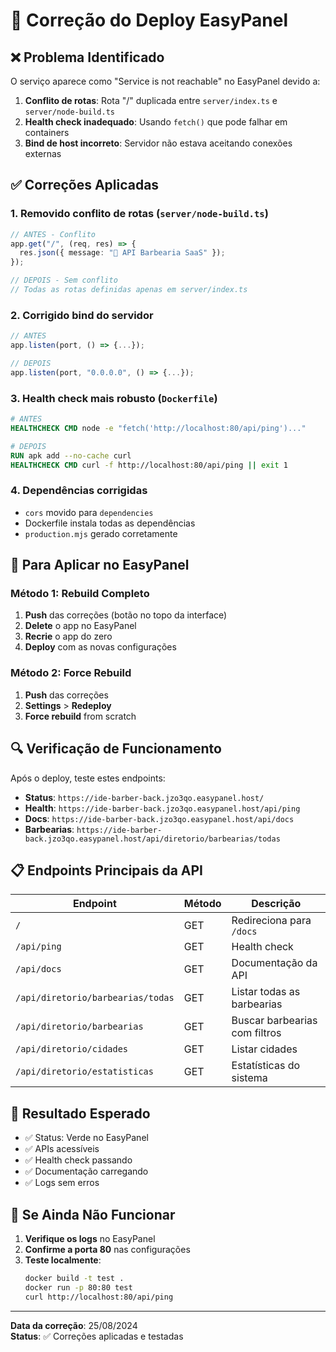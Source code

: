 # 🔧 Correção do Deploy EasyPanel

## ❌ Problema Identificado

O serviço aparece como "Service is not reachable" no EasyPanel devido a:

1. **Conflito de rotas**: Rota "/" duplicada entre `server/index.ts` e `server/node-build.ts`
2. **Health check inadequado**: Usando `fetch()` que pode falhar em containers
3. **Bind de host incorreto**: Servidor não estava aceitando conexões externas

## ✅ Correções Aplicadas

### 1. **Removido conflito de rotas** (`server/node-build.ts`)

```typescript
// ANTES - Conflito
app.get("/", (req, res) => {
  res.json({ message: "🚀 API Barbearia SaaS" });
});

// DEPOIS - Sem conflito
// Todas as rotas definidas apenas em server/index.ts
```

### 2. **Corrigido bind do servidor**

```typescript
// ANTES
app.listen(port, () => {...});

// DEPOIS
app.listen(port, "0.0.0.0", () => {...});
```

### 3. **Health check mais robusto** (`Dockerfile`)

```dockerfile
# ANTES
HEALTHCHECK CMD node -e "fetch('http://localhost:80/api/ping')..."

# DEPOIS
RUN apk add --no-cache curl
HEALTHCHECK CMD curl -f http://localhost:80/api/ping || exit 1
```

### 4. **Dependências corrigidas**

- `cors` movido para `dependencies`
- Dockerfile instala todas as dependências
- `production.mjs` gerado corretamente

## 🚀 Para Aplicar no EasyPanel

### Método 1: Rebuild Completo

1. **Push** das correções (botão no topo da interface)
2. **Delete** o app no EasyPanel
3. **Recrie** o app do zero
4. **Deploy** com as novas configurações

### Método 2: Force Rebuild

1. **Push** das correções
2. **Settings** > **Redeploy**
3. **Force rebuild** from scratch

## 🔍 Verificação de Funcionamento

Após o deploy, teste estes endpoints:

- **Status**: `https://ide-barber-back.jzo3qo.easypanel.host/`
- **Health**: `https://ide-barber-back.jzo3qo.easypanel.host/api/ping`
- **Docs**: `https://ide-barber-back.jzo3qo.easypanel.host/api/docs`
- **Barbearias**: `https://ide-barber-back.jzo3qo.easypanel.host/api/diretorio/barbearias/todas`

## 📋 Endpoints Principais da API

| Endpoint                          | Método | Descrição                     |
| --------------------------------- | ------ | ----------------------------- |
| `/`                               | GET    | Redireciona para `/docs`      |
| `/api/ping`                       | GET    | Health check                  |
| `/api/docs`                       | GET    | Documentação da API           |
| `/api/diretorio/barbearias/todas` | GET    | Listar todas as barbearias    |
| `/api/diretorio/barbearias`       | GET    | Buscar barbearias com filtros |
| `/api/diretorio/cidades`          | GET    | Listar cidades                |
| `/api/diretorio/estatisticas`     | GET    | Estatísticas do sistema       |

## 🎯 Resultado Esperado

- ✅ Status: Verde no EasyPanel
- ✅ APIs acessíveis
- ✅ Health check passando
- ✅ Documentação carregando
- ✅ Logs sem erros

## 🐛 Se Ainda Não Funcionar

1. **Verifique os logs** no EasyPanel
2. **Confirme a porta 80** nas configurações
3. **Teste localmente**:
   ```bash
   docker build -t test .
   docker run -p 80:80 test
   curl http://localhost:80/api/ping
   ```

---

**Data da correção**: 25/08/2024  
**Status**: ✅ Correções aplicadas e testadas

